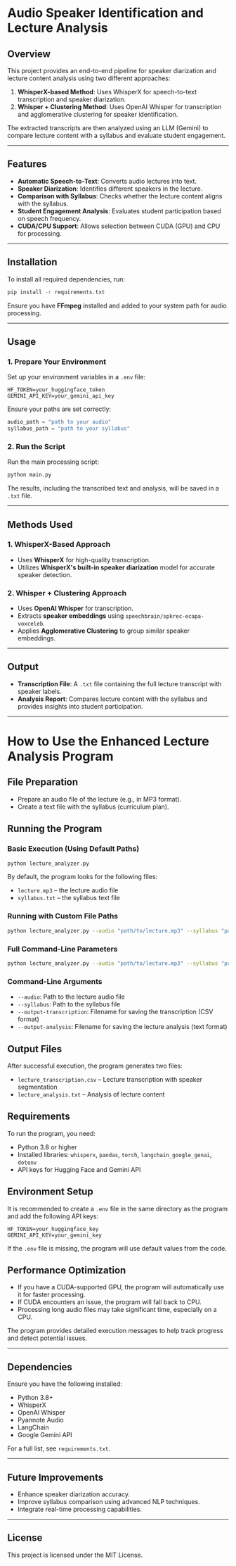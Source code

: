 # Audio Speaker Identification and Lecture Analysis

## Overview
This project provides an end-to-end pipeline for speaker diarization and lecture content analysis using two different approaches:

1. **WhisperX-based Method**: Uses WhisperX for speech-to-text transcription and speaker diarization.
2. **Whisper + Clustering Method**: Uses OpenAI Whisper for transcription and agglomerative clustering for speaker identification.

The extracted transcripts are then analyzed using an LLM (Gemini) to compare lecture content with a syllabus and evaluate student engagement.

---

## Features
- **Automatic Speech-to-Text**: Converts audio lectures into text.
- **Speaker Diarization**: Identifies different speakers in the lecture.
- **Comparison with Syllabus**: Checks whether the lecture content aligns with the syllabus.
- **Student Engagement Analysis**: Evaluates student participation based on speech frequency.
- **CUDA/CPU Support**: Allows selection between CUDA (GPU) and CPU for processing.

---

## Installation
To install all required dependencies, run:

```bash
pip install -r requirements.txt
```

Ensure you have **FFmpeg** installed and added to your system path for audio processing.

---

## Usage

### 1. Prepare Your Environment
Set up your environment variables in a `.env` file:

```
HF_TOKEN=your_huggingface_token
GEMINI_API_KEY=your_gemini_api_key
```

Ensure your paths are set correctly:
```python
audio_path = "path to your audio"
syllabus_path = "path to your syllabus"
```

### 2. Run the Script
Run the main processing script:
```bash
python main.py
```
The results, including the transcribed text and analysis, will be saved in a `.txt` file.

---

## Methods Used
### **1. WhisperX-Based Approach**
- Uses **WhisperX** for high-quality transcription.
- Utilizes **WhisperX's built-in speaker diarization** model for accurate speaker detection.

### **2. Whisper + Clustering Approach**
- Uses **OpenAI Whisper** for transcription.
- Extracts **speaker embeddings** using `speechbrain/spkrec-ecapa-voxceleb`.
- Applies **Agglomerative Clustering** to group similar speaker embeddings.

---

## Output
- **Transcription File**: A `.txt` file containing the full lecture transcript with speaker labels.
- **Analysis Report**: Compares lecture content with the syllabus and provides insights into student participation.

---

# How to Use the Enhanced Lecture Analysis Program

## File Preparation

- Prepare an audio file of the lecture (e.g., in MP3 format).
- Create a text file with the syllabus (curriculum plan).

## Running the Program

### Basic Execution (Using Default Paths)
```bash
python lecture_analyzer.py
```
By default, the program looks for the following files:
- `lecture.mp3` – the lecture audio file
- `syllabus.txt` – the syllabus text file

### Running with Custom File Paths
```bash
python lecture_analyzer.py --audio "path/to/lecture.mp3" --syllabus "path/to/syllabus.txt"
```

### Full Command-Line Parameters
```bash
python lecture_analyzer.py --audio "path/to/lecture.mp3" --syllabus "path/to/syllabus.txt" --output-transcription "transcription.csv" --output-analysis "analysis.txt"
```

### Command-Line Arguments
- `--audio`: Path to the lecture audio file
- `--syllabus`: Path to the syllabus file
- `--output-transcription`: Filename for saving the transcription (CSV format)
- `--output-analysis`: Filename for saving the lecture analysis (text format)

## Output Files
After successful execution, the program generates two files:
- `lecture_transcription.csv` – Lecture transcription with speaker segmentation
- `lecture_analysis.txt` – Analysis of lecture content

## Requirements
To run the program, you need:
- Python 3.8 or higher
- Installed libraries: `whisperx`, `pandas`, `torch`, `langchain_google_genai`, `dotenv`
- API keys for Hugging Face and Gemini API

## Environment Setup
It is recommended to create a `.env` file in the same directory as the program and add the following API keys:
```env
HF_TOKEN=your_huggingface_key
GEMINI_API_KEY=your_gemini_key
```
If the `.env` file is missing, the program will use default values from the code.

## Performance Optimization
- If you have a CUDA-supported GPU, the program will automatically use it for faster processing.
- If CUDA encounters an issue, the program will fall back to CPU.
- Processing long audio files may take significant time, especially on a CPU.

The program provides detailed execution messages to help track progress and detect potential issues.

---

## Dependencies
Ensure you have the following installed:
- Python 3.8+
- WhisperX
- OpenAI Whisper
- Pyannote Audio
- LangChain
- Google Gemini API

For a full list, see `requirements.txt`.

---

## Future Improvements
- Enhance speaker diarization accuracy.
- Improve syllabus comparison using advanced NLP techniques.
- Integrate real-time processing capabilities.

---

## License
This project is licensed under the MIT License.
